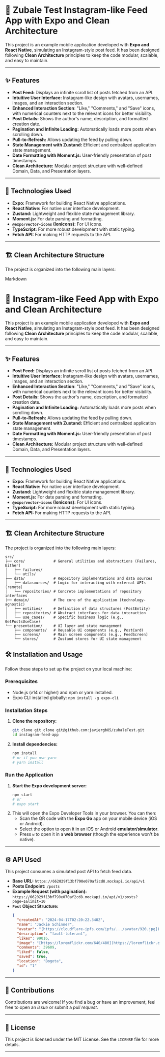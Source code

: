 # 📸 Zubale Test Instagram-like Feed App with Expo and Clean Architecture

This project is an example mobile application developed with **Expo and React Native**, simulating an Instagram-style post feed. It has been designed following **Clean Architecture** principles to keep the code modular, scalable, and easy to maintain.

---

## ✨ Features

* **Post Feed:** Displays an infinite scroll list of posts fetched from an API.
* **Intuitive User Interface:** Instagram-like design with avatars, usernames, images, and an interaction section.
* **Enhanced Interaction Section:** "Like," "Comments," and "Save" icons, with numerical counters next to the relevant icons for better visibility.
* **Post Details:** Shows the author's name, description, and formatted creation date.
* **Pagination and Infinite Loading:** Automatically loads more posts when scrolling down.
* **Pull-to-Refresh:** Allows updating the feed by pulling down.
* **State Management with Zustand:** Efficient and centralized application state management.
* **Date Formatting with Moment.js:** User-friendly presentation of post timestamps.
* **Clean Architecture:** Modular project structure with well-defined Domain, Data, and Presentation layers.

---

## 🚀 Technologies Used

* **Expo:** Framework for building React Native applications.
* **React Native:** For native user interface development.
* **Zustand:** Lightweight and flexible state management library.
* **Moment.js:** For date parsing and formatting.
* **`@expo/vector-icons` (Ionicons):** For UI icons.
* **TypeScript:** For more robust development with static typing.
* **Fetch API:** For making HTTP requests to the API.

---

## 🏗️ Clean Architecture Structure

The project is organized into the following main layers:

Markdown

# 📸 Instagram-like Feed App with Expo and Clean Architecture

This project is an example mobile application developed with **Expo and React Native**, simulating an Instagram-style post feed. It has been designed following **Clean Architecture** principles to keep the code modular, scalable, and easy to maintain.

---

## ✨ Features

* **Post Feed:** Displays an infinite scroll list of posts fetched from an API.
* **Intuitive User Interface:** Instagram-like design with avatars, usernames, images, and an interaction section.
* **Enhanced Interaction Section:** "Like," "Comments," and "Save" icons, with numerical counters next to the relevant icons for better visibility.
* **Post Details:** Shows the author's name, description, and formatted creation date.
* **Pagination and Infinite Loading:** Automatically loads more posts when scrolling down.
* **Pull-to-Refresh:** Allows updating the feed by pulling down.
* **State Management with Zustand:** Efficient and centralized application state management.
* **Date Formatting with Moment.js:** User-friendly presentation of post timestamps.
* **Clean Architecture:** Modular project structure with well-defined Domain, Data, and Presentation layers.

---

## 🚀 Technologies Used

* **Expo:** Framework for building React Native applications.
* **React Native:** For native user interface development.
* **Zustand:** Lightweight and flexible state management library.
* **Moment.js:** For date parsing and formatting.
* **`@expo/vector-icons` (Ionicons):** For UI icons.
* **TypeScript:** For more robust development with static typing.
* **Fetch API:** For making HTTP requests to the API.

---

## 🏗️ Clean Architecture Structure

The project is organized into the following main layers:
```
src/
├── core/             # General utilities and abstractions (Failures, Either)
│   ├── failures/
│   └── utils/
├── data/             # Repository implementations and data sources
│   ├── datasources/  # Logic for interacting with external APIs (remote)
│   └── repositories/ # Concrete implementations of repository interfaces
├── domain/           # The core of the application (technology-agnostic)
│   ├── entities/     # Definition of data structures (PostEntity)
│   ├── repositories/ # Abstract interfaces for data interaction
│   └── use_cases/    # Specific business logic (e.g., GetPostsUseCase)
└── presentation/     # UI layer and state management
    ├── components/   # Reusable UI components (e.g., PostCard)
    ├── screens/      # Main screen components (e.g., FeedScreen)
    └── stores/       # Zustand stores for UI state management
```
## 🛠️ Installation and Usage

Follow these steps to set up the project on your local machine:

### Prerequisites

* Node.js (v14 or higher) and npm or yarn installed.
* Expo CLI installed globally: `npm install -g expo-cli`

### Installation Steps

1.  **Clone the repository:**
    ```bash
    git clone git clone git@github.com:javiergb85/zubaleTest.git
    cd instagram-feed-app
    ```
 

2.  **Install dependencies:**
    ```bash
    npm install
    # or if you use yarn
    # yarn install
    ```

### Run the Application

1.  **Start the Expo development server:**
    ```bash
    npm start
    # or
    # expo start
    ```
2.  This will open the Expo Developer Tools in your browser. You can then:
    * Scan the QR code with the **Expo Go** app on your mobile device (iOS or Android).
    * Select the option to open it in an iOS or Android **emulator/simulator**.
    * Press `w` to open it in a **web browser** (though the experience won't be native).

---

## ⚙️ API Used

This project consumes a simulated post API to fetch feed data.

* **Base URL:** `https://662029f13bf790e070af2cd8.mockapi.io/api/v1`
* **Posts Endpoint:** `/posts`
* **Example Request (with pagination):** `https://662029f13bf790e070af2cd8.mockapi.io/api/v1/posts?page=1&limit=10`
* **`Post` Object Structure:**
    ```json
    {
      "createdAt": "2024-04-17T02:20:22.340Z",
      "name": "Jackie Schinner",
      "avatar": "[https://cloudflare-ipfs.com/ipfs/.../avatar/920.jpg](https://cloudflare-ipfs.com/ipfs/.../avatar/920.jpg)",
      "description": "fault-tolerant",
      "likes": 99016,
      "image": "[https://loremflickr.com/640/480](https://loremflickr.com/640/480)",
      "comments": 39609,
      "liked": false,
      "saved": true,
      "location": "Bogota",
      "id": "1"
    }
    ```

---

## 🤝 Contributions

Contributions are welcome! If you find a bug or have an improvement, feel free to open an *issue* or submit a *pull request*.

---

## 📄 License

This project is licensed under the MIT License. See the `LICENSE` file for more details.

---

